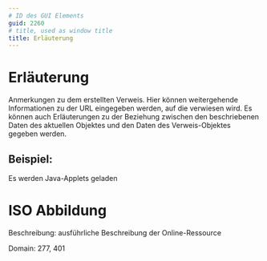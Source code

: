 ```yaml
---
# ID des GUI Elements
guid: 2260
# title, used as window title
title: Erläuterung
---
```


# Erläuterung

Anmerkungen zu dem erstellten Verweis. Hier können weitergehende Informationen zu der URL eingegeben werden, auf die verwiesen wird. Es können auch Erläuterungen zu der Beziehung zwischen den beschriebenen Daten des aktuellen Objektes und den Daten des Verweis-Objektes gegeben werden.

## Beispiel:

Es werden Java-Applets geladen

# ISO Abbildung

Beschreibung: ausführliche Beschreibung der Online-Ressource

Domain: 277, 401
